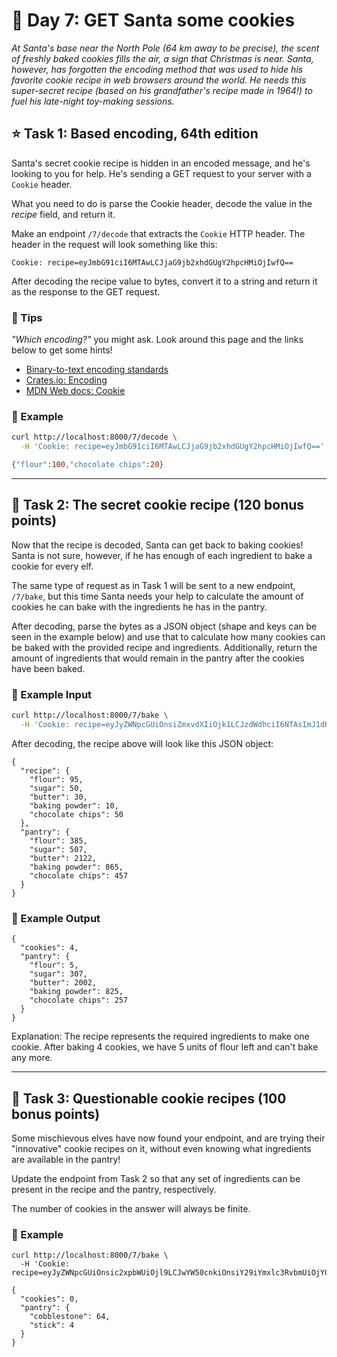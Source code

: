 # 🎄 Day 7: GET Santa some cookies

*At Santa's base near the North Pole (64 km away to be precise), the scent of freshly baked cookies fills the air, a sign that Christmas is near. Santa, however, has forgotten the encoding method that was used to hide his favorite cookie recipe in web browsers around the world. He needs this super-secret recipe (based on his grandfather's recipe made in 1964!) to fuel his late-night toy-making sessions.*

## ⭐ Task 1: Based encoding, 64th edition

Santa's secret cookie recipe is hidden in an encoded message,
and he's looking to you for help. He's sending a GET request to your
server with a `Cookie` header.

What you need to do is parse the Cookie header, decode the value in the *recipe* field, and return it.

Make an endpoint `/7/decode` that extracts the `Cookie` HTTP header.
The header in the request will look something like this:

```text
Cookie: recipe=eyJmbG91ciI6MTAwLCJjaG9jb2xhdGUgY2hpcHMiOjIwfQ==
```

After decoding the recipe value to bytes, convert it to a string and return it as the response to the GET request.

### 🔔 Tips

*"Which encoding?"* you might ask. Look around this page and the links below to get some hints!

- [Binary-to-text encoding standards](https://en.wikipedia.org/wiki/Binary-to-text_encoding#Encoding_standards)
- [Crates.io: Encoding](https://crates.io/categories/encoding?sort=downloads)
- [MDN Web docs: Cookie](https://developer.mozilla.org/en-US/docs/Web/HTTP/Headers/Cookie)

### 💠 Example

```bash
curl http://localhost:8000/7/decode \
  -H 'Cookie: recipe=eyJmbG91ciI6MTAwLCJjaG9jb2xhdGUgY2hpcHMiOjIwfQ=='

{"flour":100,"chocolate chips":20}
```

---

## 🎁 Task 2: The secret cookie recipe (120 bonus points)

Now that the recipe is decoded, Santa can get back to baking cookies! Santa is not sure, however, if he has enough of each ingredient to bake a cookie for every elf.

The same type of request as in Task 1 will be sent to a new endpoint, `/7/bake`, but this time Santa needs your help to calculate the amount of cookies he can bake with the ingredients he has in the pantry.

After decoding, parse the bytes as a JSON object (shape and keys can be seen in the example below) and use that to calculate how many cookies can be baked with the provided recipe and ingredients. Additionally, return the amount of ingredients that would remain in the pantry after the cookies have been baked.

### 💠 Example Input

```bash
curl http://localhost:8000/7/bake \
  -H 'Cookie: recipe=eyJyZWNpcGUiOnsiZmxvdXIiOjk1LCJzdWdhciI6NTAsImJ1dHRlciI6MzAsImJha2luZyBwb3dkZXIiOjEwLCJjaG9jb2xhdGUgY2hpcHMiOjUwfSwicGFudHJ5Ijp7ImZsb3VyIjozODUsInN1Z2FyIjo1MDcsImJ1dHRlciI6MjEyMiwiYmFraW5nIHBvd2RlciI6ODY1LCJjaG9jb2xhdGUgY2hpcHMiOjQ1N319'
```

After decoding, the recipe above will look like this JSON object:

```text
{
  "recipe": {
    "flour": 95,
    "sugar": 50,
    "butter": 30,
    "baking powder": 10,
    "chocolate chips": 50
  },
  "pantry": {
    "flour": 385,
    "sugar": 507,
    "butter": 2122,
    "baking powder": 865,
    "chocolate chips": 457
  }
}
```

### 💠 Example Output

```text
{
  "cookies": 4,
  "pantry": {
    "flour": 5,
    "sugar": 307,
    "butter": 2002,
    "baking powder": 825,
    "chocolate chips": 257
  }
}
```

Explanation: The recipe represents the required ingredients to make one cookie. After baking 4 cookies, we have 5 units of flour left and can't bake any more.

---

## 🎁 Task 3: Questionable cookie recipes (100 bonus points)

Some mischievous elves have now found your endpoint, and are trying their "innovative" cookie recipes on it, without even knowing what ingredients are available in the pantry!

Update the endpoint from Task 2 so that any set of ingredients can be present in the recipe and the pantry, respectively.

The number of cookies in the answer will always be finite.

### 💠 Example
 
```text
curl http://localhost:8000/7/bake \
  -H 'Cookie: recipe=eyJyZWNpcGUiOnsic2xpbWUiOjl9LCJwYW50cnkiOnsiY29iYmxlc3RvbmUiOjY0LCJzdGljayI6IDR9fQ=='

{
  "cookies": 0,
  "pantry": {
    "cobblestone": 64,
    "stick": 4
  }
}
```
